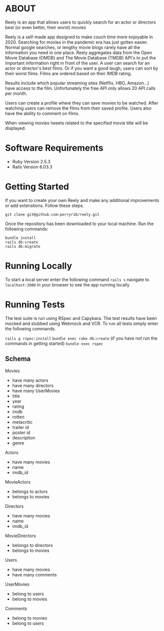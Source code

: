 # ABOUT

Reely is an app that allows users to quickly search for an actor or directors best (or even better, their worst) movies

Reely is a self-made app designed to make couch time more enjoyable in 2020. Searching for movies in the pandemic era has just gotten easier. Normal google searches, or lengthy movie blogs rarely have all the information you need in one place. Reely aggregates data from the Open Movie Database (OMDB) and The Movie Database (TMDB) API's to put the important information right in front of the user. A user can search for an actor or director's best films. Or if you want a good laugh, users can sort by their worst films. Films are ordered based on their IMDB rating. 

Results include which popular streaming sites (Netflix, HBO, Amazon...) have access to the film. Unfortunately the free API only allows 20 API calls per month. 

Users can create a profile where they can save movies to be watched. After watching users can remove the films from their saved profile. Users also have the ability to comment on films.

When viewing movies tweets related to the specified movie title will be displayed.
# Software Requirements
* Ruby Version 2.5.3
* Rails Version 6.03.3

# Getting Started 
If you want to create your own Reely and make any additional improvements or add extenstions. Follow these steps.

```
git clone git@github.com:perryr16/reely.git
```

Once the repository has been downloaded to your local machine. Run the following commands:

```
bundle install
rails db:create
rails db:migrate
```

# Running Locally
To start a local server enter the following command 
`rails s`
navigate to `localhost:3000` in your browser to see the app running locally

# Running Tests
The test suite is run using RSpec and Capybara. The test results have been mocked and stubbed using Webmock and VCR. To run all tests simply enter the following commands.

`rails g rspec:install`
`bundle exec rake db:create` (if you have not run the commands in getting started)
`bundle exec rspec`


## Schema

Movies
- have many actors
- have many directors
- have many UserMovies
- title 
- year 
- rating
- imdb 
- rotten 
- metacritic
- trailer id 
- poster id
- description
- genre


Actors
- have many movies
- name 
- imdb_id

MovieActors
- belongs to actors
- belongs to movies 

Directors 
- have many movies 
- name 
- imdb_id

MovieDirectors
- belongs to directors
- belongs to movies 

Users
- have many movies
- have many comments 

UserMovies 
- belong to users 
- belong to movies

Comments
- belong to movies
- belong to users
